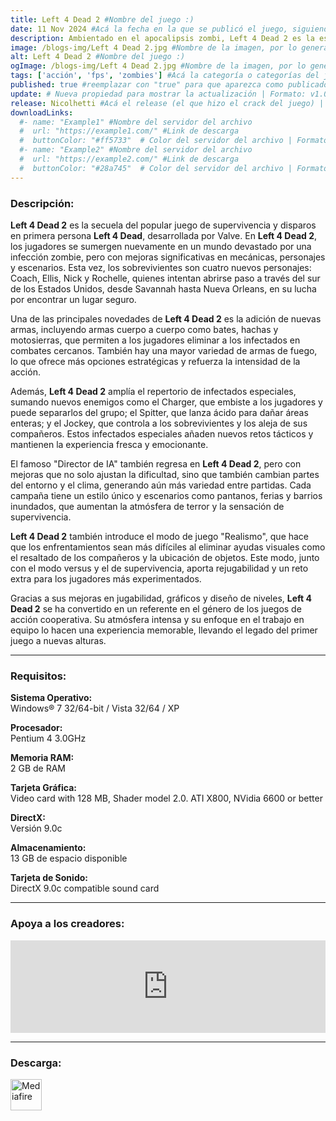 ```yaml
---
title: Left 4 Dead 2 #Nombre del juego :)
date: 11 Nov 2024 #Acá la fecha en la que se publicó el juego, siguiendo este formato: Dia "30", Mes "Oct", Año "2024" = como debe quedar: 30 Oct 2024
description: Ambientado en el apocalipsis zombi, Left 4 Dead 2 es la esperadísima secuela del galardonado Left 4 Dead, el juego cooperativo número 1 de 2008. Este FPS cooperativo de acción y terror os llevará a ti y a tus amigos por las ciudades, pantanos y cementerios del Sur Profundo, desde Savannah hasta Nueva Orleans, a lo largo de cinco extensas campañas. #Acá una mini descripción del juego
image: /blogs-img/Left 4 Dead 2.jpg #Nombre de la imagen, por lo general es exactamente el mismo nombre que el juego excluyendo lo ":" (Dos puntos)
alt: Left 4 Dead 2 #Nombre del juego :)
ogImage: /blogs-img/Left 4 Dead 2.jpg #Nombre de la imagen, por lo general es exactamente el mismo nombre que el juego excluyendo lo ":" (Dos puntos)
tags: ['acción', 'fps', 'zombies'] #Acá la categoría o categorías del juego, si es más de una se coloca en este formato: ['categoría1', 'categoría2']
published: true #reemplazar con "true" para que aparezca como publicado
update: # Nueva propiedad para mostrar la actualización | Formato: v1.0.0
release: Nicolhetti #Acá el release (el que hizo el crack del juego) | Formato: Nicolhetti
downloadLinks:
  #- name: "Example1" #Nombre del servidor del archivo
  #  url: "https://example1.com/" #Link de descarga
  #  buttonColor: "#ff5733"  # Color del servidor del archivo | Formato hexadecimal | MediaFire: #0171F0 | Buzzheavier: #FF6600 |
  #- name: "Example2" #Nombre del servidor del archivo
  #  url: "https://example2.com/" #Link de descarga
  #  buttonColor: "#28a745"  # Color del servidor del archivo | Formato hexadecimal | MediaFire: #0171F0 | Buzzheavier: #FF6600 |
---
```


<!--En VSCode seleccionando una palabra, por ejemplo: "Left 4 Dead 2" y apretando Ctrl+F2 se seleccionan todas las palabras iguales-->

### Descripción:
**Left 4 Dead 2** es la secuela del popular juego de supervivencia y disparos en primera persona **Left 4 Dead**, desarrollada por Valve. En **Left 4 Dead 2**, los jugadores se sumergen nuevamente en un mundo devastado por una infección zombie, pero con mejoras significativas en mecánicas, personajes y escenarios. Esta vez, los sobrevivientes son cuatro nuevos personajes: Coach, Ellis, Nick y Rochelle, quienes intentan abrirse paso a través del sur de los Estados Unidos, desde Savannah hasta Nueva Orleans, en su lucha por encontrar un lugar seguro.

Una de las principales novedades de **Left 4 Dead 2** es la adición de nuevas armas, incluyendo armas cuerpo a cuerpo como bates, hachas y motosierras, que permiten a los jugadores eliminar a los infectados en combates cercanos. También hay una mayor variedad de armas de fuego, lo que ofrece más opciones estratégicas y refuerza la intensidad de la acción.

Además, **Left 4 Dead 2** amplía el repertorio de infectados especiales, sumando nuevos enemigos como el Charger, que embiste a los jugadores y puede separarlos del grupo; el Spitter, que lanza ácido para dañar áreas enteras; y el Jockey, que controla a los sobrevivientes y los aleja de sus compañeros. Estos infectados especiales añaden nuevos retos tácticos y mantienen la experiencia fresca y emocionante.

El famoso "Director de IA" también regresa en **Left 4 Dead 2**, pero con mejoras que no solo ajustan la dificultad, sino que también cambian partes del entorno y el clima, generando aún más variedad entre partidas. Cada campaña tiene un estilo único y escenarios como pantanos, ferias y barrios inundados, que aumentan la atmósfera de terror y la sensación de supervivencia. 

**Left 4 Dead 2** también introduce el modo de juego "Realismo", que hace que los enfrentamientos sean más difíciles al eliminar ayudas visuales como el resaltado de los compañeros y la ubicación de objetos. Este modo, junto con el modo versus y el de supervivencia, aporta rejugabilidad y un reto extra para los jugadores más experimentados.

Gracias a sus mejoras en jugabilidad, gráficos y diseño de niveles, **Left 4 Dead 2** se ha convertido en un referente en el género de los juegos de acción cooperativa. Su atmósfera intensa y su enfoque en el trabajo en equipo lo hacen una experiencia memorable, llevando el legado del primer juego a nuevas alturas.
<!--Prompt para Chat-GPT: Hazme una descripción para el juego "Left 4 Dead 2" y cada que menciones "Left 4 Dead 2" ponlo en negrita -->

---

### Requisitos:
**Sistema Operativo:**  
Windows® 7 32/64-bit / Vista 32/64 / XP

**Procesador:**  
Pentium 4 3.0GHz

**Memoria RAM:**  
2 GB de RAM

**Tarjeta Gráfica:**  
Video card with 128 MB, Shader model 2.0. ATI X800, NVidia 6600 or better

**DirectX:**  
Versión 9.0c

**Almacenamiento:**  
13 GB de espacio disponible

**Tarjeta de Sonido:**  
DirectX 9.0c compatible sound card

<!--Si falta o sobra un requisito se quita o se agrega manteniendo el mismo formato-->

---

### Apoya a los creadores:
<iframe src="https://store.steampowered.com/widget/550/" frameborder="0" style="background-color: transparent; width: 100% !important; aspect-ratio: 646 / 190;"></iframe>

<!--Reemplazar los numeros (AppID) del juego (en este caso 2668510) por el numero (AppID) correspondiente con el juego a publicar-->
<!--El AppID se encuentra en la URL del Juego en Steam-->

---

### Descarga:

[<img src="https://gist.github.com/cxmeel/0dbc95191f239b631c3874f4ccf114e2/raw/download.svg" alt="Mediafire" height="50" />](https://www.mediafire.com/file/eev3ileg22bsx56/Left+4+Dead+2.zip/file)

<!-- # se debe reemplazar por el link de descarga-->

<!--NOMBRE-DEL-SERVICIO se debe reemplazar por el servicio donde está subido el juego-->